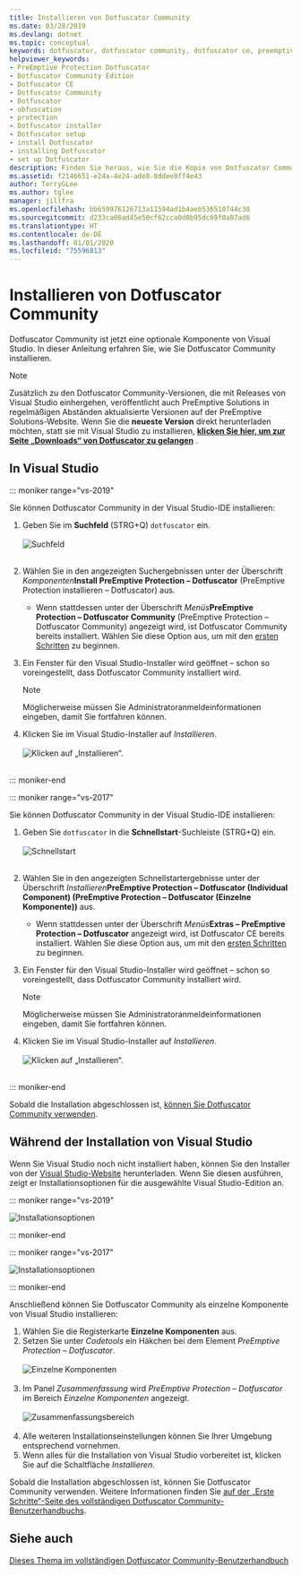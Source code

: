 ```yaml
---
title: Installieren von Dotfuscator Community
ms.date: 03/28/2019
ms.devlang: dotnet
ms.topic: conceptual
keywords: dotfuscator, dotfuscator community, dotfuscator ce, preemptive, preemptive solutions, preemptive protection, protection, community edition, obfuskation, .NET, kostenlos, visual studio 2017, visual studio 2019, visual studio, installieren
helpviewer_keywords:
- PreEmptive Protection Dotfuscator
- Dotfuscator Community Edition
- Dotfuscator CE
- Dotfuscator Community
- Dotfuscator
- obfuscation
- protection
- Dotfuscator installer
- Dotfuscator setup
- install Dotfuscator
- installing Dotfuscator
- set up Dotfuscator
description: Finden Sie heraus, wie Sie die Kopie von Dotfuscator Community, die kostenlos in Visual Studio enthalten ist, installieren.
ms.assetid: f2146651-e24a-4e24-ade8-8ddee8ff4e43
author: TerryGLee
ms.author: tglee
manager: jillfra
ms.openlocfilehash: bb659976126713a11594ad1b4aeb536510744c38
ms.sourcegitcommit: d233ca00ad45e50cf62cca0d0b95dc69f0a87ad6
ms.translationtype: HT
ms.contentlocale: de-DE
ms.lasthandoff: 01/01/2020
ms.locfileid: "75596813"
---
```

# <a name="install-dotfuscator-community"></a>Installieren von Dotfuscator Community

Dotfuscator Community ist jetzt eine optionale Komponente von Visual Studio.
In dieser Anleitung erfahren Sie, wie Sie Dotfuscator Community installieren.

> [!NOTE]
> Zusätzlich zu den Dotfuscator Community-Versionen, die mit Releases von Visual Studio einhergehen, veröffentlicht auch PreEmptive Solutions in regelmäßigen Abständen aktualisierte Versionen auf der PreEmptive Solutions-Website.
> Wenn Sie die **neueste Version** direkt herunterladen möchten, statt sie mit Visual Studio zu installieren, **[klicken Sie hier, um zur Seite „Downloads“ von Dotfuscator zu gelangen][download]** .

## <a name="within-visual-studio"></a>In Visual Studio

::: moniker range="vs-2019"

Sie können Dotfuscator Community in der Visual Studio-IDE installieren:

1. Geben Sie im **Suchfeld** (STRG+Q) `dotfuscator` ein. <br/> <br/> ![Suchfeld](media/install_in_vs19_12.png) <br/> <br/>

2. Wählen Sie in den angezeigten Suchergebnissen unter der Überschrift *Komponenten***Install PreEmptive Protection – Dotfuscator** (PreEmptive Protection installieren – Dotfuscator) aus.
   * Wenn stattdessen unter der Überschrift *Menüs***PreEmptive Protection – Dotfuscator Community** (PreEmptive Protection – Dotfuscator Community) angezeigt wird, ist Dotfuscator Community bereits installiert. Wählen Sie diese Option aus, um mit den [ersten Schritten][get-started] zu beginnen.

3. Ein Fenster für den Visual Studio-Installer wird geöffnet – schon so voreingestellt, dass Dotfuscator Community installiert wird.
   > [!NOTE]
   > Möglicherweise müssen Sie Administratoranmeldeinformationen eingeben, damit Sie fortfahren können.

4. Klicken Sie im Visual Studio-Installer auf *Installieren*. <br/> <br/> ![Klicken auf „Installieren“.](media/install_in_vs19_34.png) <br/> <br/>

::: moniker-end

::: moniker range="vs-2017"

Sie können Dotfuscator Community in der Visual Studio-IDE installieren:

1. Geben Sie `dotfuscator` in die **Schnellstart**-Suchleiste (STRG+Q) ein. <br/> <br/> ![Schnellstart](media/install_from_vs_12.png) <br/> <br/>

2. Wählen Sie in den angezeigten Schnellstartergebnisse unter der Überschrift *Installieren***PreEmptive Protection – Dotfuscator (Individual Component) (PreEmptive Protection – Dotfuscator (Einzelne Komponente))** aus.
   * Wenn stattdessen unter der Überschrift *Menüs***Extras – PreEmptive Protection – Dotfuscator** angezeigt wird, ist Dotfuscator CE bereits installiert. Wählen Sie diese Option aus, um mit den [ersten Schritten][get-started] zu beginnen.

3. Ein Fenster für den Visual Studio-Installer wird geöffnet – schon so voreingestellt, dass Dotfuscator Community installiert wird.
   > [!NOTE]
   > Möglicherweise müssen Sie Administratoranmeldeinformationen eingeben, damit Sie fortfahren können.

4. Klicken Sie im Visual Studio-Installer auf *Installieren*. <br/> <br/> ![Klicken auf „Installieren“.](media/install_from_vs_345.png) <br/> <br/>

::: moniker-end

Sobald die Installation abgeschlossen ist, [können Sie Dotfuscator Community verwenden][get-started].

## <a name="during-visual-studio-installation"></a>Während der Installation von Visual Studio

Wenn Sie Visual Studio noch nicht installiert haben, können Sie den Installer von der [Visual Studio-Website][vs-install] herunterladen.
Wenn Sie diesen ausführen, zeigt er Installationsoptionen für die ausgewählte Visual Studio-Edition an.

::: moniker range="vs-2019"

![Installationsoptionen](media/install_ui.png)

::: moniker-end

::: moniker range="vs-2017"

![Installationsoptionen](media/install_ui_17.png)

::: moniker-end

Anschließend können Sie Dotfuscator Community als einzelne Komponente von Visual Studio installieren:

1. Wählen Sie die Registerkarte **Einzelne Komponenten** aus.
2. Setzen Sie unter *Codetools* ein Häkchen bei dem Element *PreEmptive Protection – Dotfuscator*.<br/> <br/> ![Einzelne Komponenten](media/install_individually_12.png) <br/> <br/>
3. Im Panel *Zusammenfassung* wird *PreEmptive Protection – Dotfuscator* im Bereich *Einzelne Komponenten* angezeigt. <br/> <br/> ![Zusammenfassungsbereich](media/install_individually_3.png) <br/> <br/>
4. Alle weiteren Installationseinstellungen können Sie Ihrer Umgebung entsprechend vornehmen.
5. Wenn alles für die Installation von Visual Studio vorbereitet ist, klicken Sie auf die Schaltfläche *Installieren*.

Sobald die Installation abgeschlossen ist, können Sie Dotfuscator Community verwenden. Weitere Informationen finden Sie [auf der „Erste Schritte“-Seite des vollständigen Dotfuscator Community-Benutzerhandbuchs][get-started].

## <a name="see-also"></a>Siehe auch

[Dieses Thema im vollständigen Dotfuscator Community-Benutzerhandbuch](https://www.preemptive.com/dotfuscator/ce/docs/help/)

<!-- Copyright © 2019 PreEmptive Solutions, LLC -->

[vs-install]:  https://visualstudio.microsoft.com/downloads/
[get-started]:  https://www.preemptive.com/dotfuscator/ce/docs/help/gui_getstarted.html

[download]:  https://www.preemptive.com/products/dotfuscator/downloads

[full]:  https://www.preemptive.com/dotfuscator/ce/docs/help/intro_install.html
